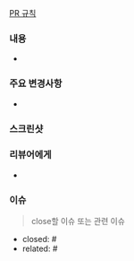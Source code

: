 [PR 규칙](https://www.notion.so/PR-rules-e68d631e586948478a5fa8408a464b92)

### 내용

-

### 주요 변경사항

-

### 스크린샷

### 리뷰어에게

-

### 이슈

> close할 이슈 또는 관련 이슈

- closed: #
- related: #
